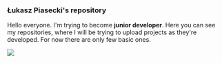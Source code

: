 ### Łukasz Piasecki's repository 

Hello everyone. I'm trying to become **junior developer**. Here you can see my repositories, where I will be trying to upload projects as they're developed. For now there are only few basic ones.

<img src="https://raw.githubusercontent.com/KashPiasecki/KashPiasecki/master/images/github-logo.png">

 <!-- ![](images/github-logo.png) -->

<!--
**KashPiasecki/KashPiasecki** is a ✨ _special_ ✨ repository because its `README.md` (this file) appears on your GitHub profile.

Here are some ideas to get you started:
👋
- 🔭 I’m currently working on ...
- 🌱 I’m currently learning ...
- 👯 I’m looking to collaborate on ...
- 🤔 I’m looking for help with ...
- 💬 Ask me about ...
- 📫 How to reach me: ...
- 😄 Pronouns: ...
- ⚡ Fun fact: ...
-->


